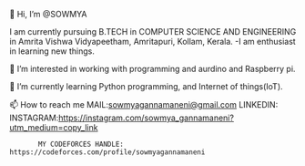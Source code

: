 👋 Hi, I’m @SOWMYA

I am currently pursuing B.TECH in COMPUTER SCIENCE AND ENGINEERING in Amrita Vishwa Vidyapeetham, Amritapuri, Kollam, Kerala. -I am enthusiast in learning new things.

👀 I’m interested in working with programming and aurdino and Raspberry pi.

🌱 I’m currently learning Python programming, and Internet of things(IoT).

📫 How to reach me MAIL:sowmyagannamaneni@gmail.com LINKEDIN: INSTAGRAM:https://instagram.com/sowmya_gannamaneni?utm_medium=copy_link

           MY CODEFORCES HANDLE:  https://codeforces.com/profile/sowmyagannamaneni
